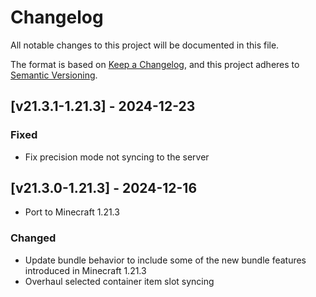 # Changelog
All notable changes to this project will be documented in this file.

The format is based on [Keep a Changelog](https://keepachangelog.com/en/1.0.0/),
and this project adheres to [Semantic Versioning](https://semver.org/spec/v2.0.0.html).

## [v21.3.1-1.21.3] - 2024-12-23
### Fixed
- Fix precision mode not syncing to the server

## [v21.3.0-1.21.3] - 2024-12-16
- Port to Minecraft 1.21.3
### Changed
- Update bundle behavior to include some of the new bundle features introduced in Minecraft 1.21.3
- Overhaul selected container item slot syncing
